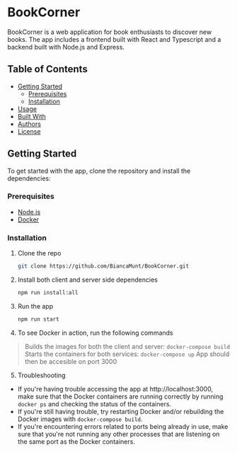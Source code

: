 # BookCorner

BookCorner is a web application for book enthusiasts to discover new books. The app includes a frontend built with React and Typescript and a backend built with Node.js and Express.

## Table of Contents

- [Getting Started](#getting-started)
  - [Prerequisites](#prerequisites)
  - [Installation](#installation)
- [Usage](#usage)
- [Built With](#built-with)
- [Authors](#authors)
- [License](#license)

## Getting Started

To get started with the app, clone the repository and install the dependencies:

### Prerequisites

- [Node.js](https://nodejs.org/en/)
- [Docker](https://www.docker.com/)

### Installation

1. Clone the repo
   ```sh
   git clone https://github.com/BiancaMunt/BookCorner.git

2. Install both client and server side dependencies
    ```sh
    npm run install:all

3. Run the app
    ```sh
    npm run start

4. To see Docker in action, run the following commands
> Builds the images for both the client and server: 
    ```
      docker-compose build
    ```
> Starts the containers for both services:
    ```
      docker-compose up
    ```
> App should then be accesible on port 3000

5. Troubleshooting
  * If you're having trouble accessing the app at http://localhost:3000, make sure that the Docker containers are running correctly by running `docker ps` and checking the status of the containers.
  * If you're still having trouble, try restarting Docker and/or rebuilding the Docker images with `docker-compose build`.
  * If you're encountering errors related to ports being already in use, make sure that you're not running any other processes that are listening on the same port as the Docker containers.

